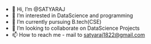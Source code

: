 - 👋 Hi, I’m @SATYARAJ
- 👀 I’m interested in DataScience and programming 
- 🌱 I’m currently pursuing B.tech(CSE)
- 💞️ I’m looking to collaborate on DataScience Projects 
- 📫 How to reach me - mail to satyaraj1822@gmail.com

<!---
SATYA1822/SATYA1822 is a ✨ special ✨ repository because its `README.md` (this file) appears on your GitHub profile.
You can click the Preview link to take a look at your changes.
--->
